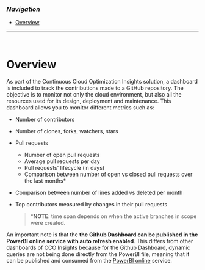 ### _Navigation_

- [Overview](#overview)

---

<br>

# Overview

As part of the Continuous Cloud Optimization Insights solution, a dashboard is included to track the contributions made to a GitHub repository. The objective is to monitor not only the cloud environment, but also all the resources used for its design, deployment and maintenance. This dashboard allows you to monitor different metrics such as:
- Number of contributors
- Number of clones, forks, watchers, stars
- Pull requests
  - Number of open pull requests
  - Average pull requests per day
  - Pull requests' lifecycle (in days)
  - Comparison between number of open vs closed pull requests over the last months*
- Comparison between number of lines added vs deleted per month
- Top contributors measured by changes in their pull requests

  > ***NOTE**: time span depends on when the active branches in scope were created.

An important note is that the **the Github Dashboard can be published in the PowerBI online service with auto refresh enabled**. This differs from other dashboards of CCO Insights because for the Github Dashboard, dynamic queries are not being done directly from the PowerBI file, meaning that it can be published and consumed from the [PowerBI online][PublishPowerBI] service.

<br>

<!-- Docs -->
[PublishPowerBI]: <https://learn.microsoft.com/en-us/power-bi/create-reports/desktop-upload-desktop-files>

<!-- Images -->

<!-- References -->

